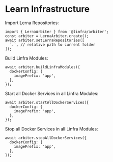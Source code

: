 # Learn Infrastructure

Import Lerna Repositories:
```
import { LernaArbiter } from '@linfra/arbiter';
const arbiter = LernaArbiter.create();
await arbiter.setLernaRepositories([
  `.`, // relative path to current folder 
]);
```

Build Linfra Modules:
```
await arbiter.buildLinfraModules({
  dockerConfig: {
    imagePrefix: 'app',
  },
});
```

Start all Docker Services in all Linfra Modules:
```
await arbiter.startAllDockerServices({
  dockerConfig: {
    imagePrefix: 'app',
  },
});
```

Stop all Docker Services in all Linfra Modules:
```
await arbiter.stopAllDockerServices({
  dockerConfig: {
    imagePrefix: 'app',
  },
});
```
